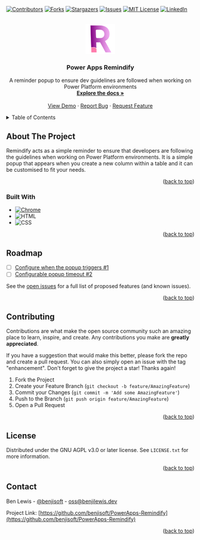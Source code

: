 <!--
SPDX-FileCopyrightText: (C) 2024 Ben Lewis <oss@benjilewis.dev>

SPDX-License-Identifier: MIT
-->

<a name="readme-top"></a>
<!-- Thanks to othneildrew for the *awesome* readme template! -->

[![Contributors][contributors-shield]][contributors-url]
[![Forks][forks-shield]][forks-url]
[![Stargazers][stars-shield]][stars-url]
[![Issues][issues-shield]][issues-url]
[![MIT License][license-shield]][license-url]
[![LinkedIn][linkedin-shield]][linkedin-url]



<!-- PROJECT LOGO -->
<br />
<div align="center">
  <a href="https://github.com/benjisoft/PowerApps-Remindify">
    <img src="Resources/Icon.svg" alt="Logo" width="80" height="80">
  </a>

<h3 align="center">Power Apps Remindify</h3>

  <p align="center">
    A reminder popup to ensure dev guidelines are followed when working on Power Platform environments
    <br />
    <a href="https://github.com/benjisoft/PowerApps-Remindify"><strong>Explore the docs »</strong></a>
    <br />
    <br />
    <a href="https://github.com/benjisoft/PowerApps-Remindify">View Demo</a>
    ·
    <a href="https://github.com/benjisoft/PowerApps-Remindify/issues">Report Bug</a>
    ·
    <a href="https://github.com/benjisoft/PowerApps-Remindify/issues">Request Feature</a>
  </p>
</div>



<!-- TABLE OF CONTENTS -->
<details>
  <summary>Table of Contents</summary>
  <ol>
    <li>
      <a href="#about-the-project">About The Project</a>
      <ul>
        <li><a href="#built-with">Built With</a></li>
      </ul>
    </li>
    <!-- <li>
      <a href="#getting-started">Getting Started</a>
      <ul>
        <li><a href="#prerequisites">Prerequisites</a></li>
        <li><a href="#installation">Installation</a></li>
      </ul>
    </li>
    <li><a href="#usage">Usage</a></li> -->
    <li><a href="#roadmap">Roadmap</a></li>
    <li><a href="#contributing">Contributing</a></li>
    <li><a href="#license">License</a></li>
    <li><a href="#contact">Contact</a></li>
    <!-- <li><a href="#acknowledgments">Acknowledgments</a></li> -->
  </ol>
</details>



<!-- ABOUT THE PROJECT -->
## About The Project

Remindify acts as a simple reminder to ensure that developers are following the guidelines when working on Power Platform environments. It is a simple popup that appears when you create a new column within a table and it can be customised to fit your needs. 

<!-- [![Product Name Screen Shot][product-screenshot]](https://example.com) -->

<p align="right">(<a href="#readme-top">back to top</a>)</p>



### Built With

* [![Chrome][Chrome]][Chrome-url]
* ![HTML][HTML]
* ![CSS][CSS]

<p align="right">(<a href="#readme-top">back to top</a>)</p>



<!-- GETTING STARTED
## Getting Started

This is an example of how you may give instructions on setting up your project locally.
To get a local copy up and running follow these simple example steps.

### Prerequisites

This is an example of how to list things you need to use the software and how to install them.
* npm
  ```sh
  npm install npm@latest -g
  ```

### Installation

1. Get a free API Key at [https://example.com](https://example.com)
2. Clone the repo
   ```sh
   git clone https://github.com/benjisoft/PowerApps-Remindify.git
   ```
3. Install NPM packages
   ```sh
   npm install
   ```
4. Enter your API in `config.js`
   ```js
   const API_KEY = 'ENTER YOUR API';
   ```

<p align="right">(<a href="#readme-top">back to top</a>)</p>

## Usage

Use this space to show useful examples of how a project can be used. Additional screenshots, code examples and demos work well in this space. You may also link to more resources.

_For more examples, please refer to the [Documentation](https://example.com)_

<p align="right">(<a href="#readme-top">back to top</a>)</p> -->



<!-- ROADMAP -->
## Roadmap

- [ ] [Configure when the popup triggers #1](https://github.com/benjisoft/PowerApps-Remindify/issues/1)
- [ ] [Configurable popup timeout #2](https://github.com/benjisoft/PowerApps-Remindify/issues/2)

See the [open issues](https://github.com/benjisoft/PowerApps-Remindify/issues) for a full list of proposed features (and known issues).

<p align="right">(<a href="#readme-top">back to top</a>)</p>



<!-- CONTRIBUTING -->
## Contributing

Contributions are what make the open source community such an amazing place to learn, inspire, and create. Any contributions you make are **greatly appreciated**.

If you have a suggestion that would make this better, please fork the repo and create a pull request. You can also simply open an issue with the tag "enhancement".
Don't forget to give the project a star! Thanks again!

1. Fork the Project
2. Create your Feature Branch (`git checkout -b feature/AmazingFeature`)
3. Commit your Changes (`git commit -m 'Add some AmazingFeature'`)
4. Push to the Branch (`git push origin feature/AmazingFeature`)
5. Open a Pull Request

<p align="right">(<a href="#readme-top">back to top</a>)</p>



<!-- LICENSE -->
## License

Distributed under the GNU AGPL v3.0 or later license. See `LICENSE.txt` for more information.

<p align="right">(<a href="#readme-top">back to top</a>)</p>



<!-- CONTACT -->
## Contact

Ben Lewis - [@benjisoft](https://twitter.com/benjisoft) - oss@benjilewis.dev

Project Link: [https://github.com/benjisoft/PowerApps-Remindify](https://github.com/benjisoft/PowerApps-Remindify)

<p align="right">(<a href="#readme-top">back to top</a>)</p>



<!-- MARKDOWN LINKS & IMAGES -->
<!-- https://www.markdownguide.org/basic-syntax/#reference-style-links -->
[contributors-shield]: https://img.shields.io/github/contributors/benjisoft/PowerApps-Remindify.svg?style=for-the-badge
[contributors-url]: https://github.com/benjisoft/PowerApps-Remindify/graphs/contributors
[forks-shield]: https://img.shields.io/github/forks/benjisoft/PowerApps-Remindify.svg?style=for-the-badge
[forks-url]: https://github.com/benjisoft/PowerApps-Remindify/network/members
[stars-shield]: https://img.shields.io/github/stars/benjisoft/PowerApps-Remindify.svg?style=for-the-badge
[stars-url]: https://github.com/benjisoft/PowerApps-Remindify/stargazers
[issues-shield]: https://img.shields.io/github/issues/benjisoft/PowerApps-Remindify.svg?style=for-the-badge
[issues-url]: https://github.com/benjisoft/PowerApps-Remindify/issues
[license-shield]: https://img.shields.io/github/license/benjisoft/PowerApps-Remindify.svg?style=for-the-badge
[license-url]: https://github.com/benjisoft/PowerApps-Remindify/blob/master/LICENSE.txt
[linkedin-shield]: https://img.shields.io/badge/-LinkedIn-black.svg?style=for-the-badge&logo=linkedin&colorB=555
[linkedin-url]: https://linkedin.com/in/benji-lewis
[product-screenshot]: images/screenshot.png
[Chrome]: https://img.shields.io/badge/next.js-000000?style=for-the-badge&logo=nextdotjs&logoColor=white
[Chrome-url]: https://nextjs.org/
[HTML]: https://img.shields.io/badge/HTML5-E34F26?style=for-the-badge&logo=html5&logoColor=white
[CSS]: https://img.shields.io/badge/CSS3-1572B6?style=for-the-badge&logo=css3&logoColor=white
